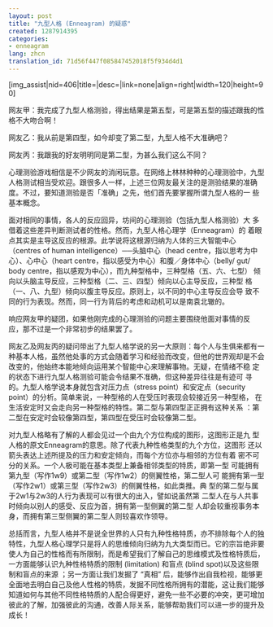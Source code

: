 ```yaml
---
layout: post
title: "九型人格 (Enneagram) 的疑惑"
created: 1287914395
categories:
- enneagram
lang: zhcn
translation_id: 71d56f447f085847452018f5f934d4d1
---
```

<!--break-->
[img_assist|nid=406|title=|desc=|link=none|align=right|width=120|height=90]<p>网友甲：我完成了九型人格测验，得出结果是第五型，可是第五型的描述跟我的性格不大吻合啊！</p>
<p>网友乙：我从前是第四型，如今却变了第二型，九型人格不大准确吧？</p>
<p>网友丙：我跟我的好友明明同是第二型，为甚么我们这么不同？</p>

<p>心理测验游戏相信是不少网友的消闲玩意。在网络上林林种种的心理测验中，九型人格测试相当受欢迎。跟很多人一样，上述三位网友最关注的是测验结果的准确度。不过，要知道测验是否「准确」之先，他们首先要掌握所谓九型人格的一
些基本概念。</p>

<p>面对相同的事情，各人的反应回异，坊间的心理测验（包括九型人格测验）大
多借着这些差异判断测试者的性格。然而，九型人格心理学（Enneagram）的
着眼点其实是主导这反应的根源。此学说将这根源归纳为人体的三大智能中心
（centres of human intelligence）──头脑中心（head centre，指以思考为中
心）、心中心（heart centre，指以感受为中心）和腹／身体中心（belly/ gut/
body centre，指以感观为中心），而九种型格中，三种型格（五、六、七型）
倾向以头脑主导反应，三种型格（二、三、四型）倾向以心主导反应，三种型
格（一、八、九型）倾向以腹主导反应。原则上，以不同的中心主导反应会导
致不同的行为表现。然而，同一行为背后的考虑和动机可以是南袁北辙的。</p>

<p>响应网友甲的疑团，如果他刚完成的心理测验的问题主要围绕他面对事情的反
应，那不过是一个非常初步的结果罢了。</p>

<p>网友乙及网友丙的疑问带出了九型人格学说的另一大原则：每个人与生俱来都有一种基本人格，虽然他处事的方式会随着学习和经验而改变，但他的世界观却是不会改变的，他始终本能地倾向运用某个智能中心来理解事物。无疑，在情绪不稳
定的状态下进行九型人格测验可能会令结果不准确，但这种差异往往是有迹可
寻的。九型人格学说本身就包含对压力点（stress point）和安定点（security
point）的分析。简单来说，一种型格的人在受压时表现会较接近另一种型格，
在生活安定时又会走向另一种型格的特性。第二型与第四型正正拥有这种关系
：第二型在安定时会较像第四型，第四型在受压时会较像第二型。</p>

<p>对九型人格略有了解的人都会见过一个由九个方位构成的图形，这图形正是九
型人格的原文Enneagram的意思。除了代表九种性格类型的九个方位，这图形
还以箭头表达上述所提及的压力和安定倾向，而每个方位亦与相邻的方位有着
密不可分的关系。一个人极可能在基本类型上兼备相邻类型的特质，即第一型
可能拥有第九型（写作1w9）或第二型（写作1w2）的侧翼性格，第二型人可
能拥有第一型（写作2w1）或第三型（写作2w3）的侧翼性格，如此类推。典
型的第二型与属于2w1与2w3的人行为表现可以有很大的出入，譬如说虽然第
二型人在与人共事时倾向以别人的感受、反应为首，拥有第一型侧翼的第二型
人却会较重视事务本身，而拥有第三型侧翼的第二型人则较喜欢作领导。</p>

<p>总括而言，九型人格并不是说全世界的人只有九种性格特质，亦不排除每个人的独特性，九型人格心理学只是将人的思维倾向归纳为九大类型而已。它的宗旨绝非要使人为自己的性格而有所限制，而是希望我们了解自己的思维模式及性格特质后，一方面能够认识九种性格特质的限制 (limitation) 和盲点 (blind spot)以及这些限制和盲点的来源 ；另一方面让我们发掘了 “真相” 后，能够作出自我检视，能够更全面地去明白自己及他人性格的特质，发掘不同性格所拥有的潜能，这让我们能够知道如何与其他不同性格特质的人配合得更好，避免一些不必要的冲突，更可增加彼此的了解，加强彼此的沟通，改善人际关系，能够帮助我们可以进一步的提升及成长！ </p>
